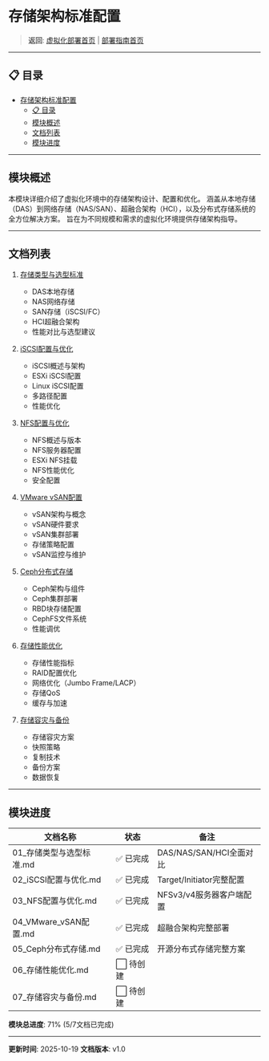 # 存储架构标准配置

> **返回**: [虚拟化部署首页](../README.md) | [部署指南首页](../../00_索引导航/README.md)

---

## 📋 目录

- [存储架构标准配置](#存储架构标准配置)
  - [📋 目录](#-目录)
  - [模块概述](#模块概述)
  - [文档列表](#文档列表)
  - [模块进度](#模块进度)

---

## 模块概述

本模块详细介绍了虚拟化环境中的存储架构设计、配置和优化。
涵盖从本地存储（DAS）到网络存储（NAS/SAN）、超融合架构（HCI），以及分布式存储系统的全方位解决方案。
旨在为不同规模和需求的虚拟化环境提供存储架构指导。

---

## 文档列表

1. [存储类型与选型标准](01_存储类型与选型标准.md)
   - DAS本地存储
   - NAS网络存储
   - SAN存储（iSCSI/FC）
   - HCI超融合架构
   - 性能对比与选型建议

2. [iSCSI配置与优化](02_iSCSI配置与优化.md)
   - iSCSI概述与架构
   - ESXi iSCSI配置
   - Linux iSCSI配置
   - 多路径配置
   - 性能优化

3. [NFS配置与优化](03_NFS配置与优化.md)
   - NFS概述与版本
   - NFS服务器配置
   - ESXi NFS挂载
   - NFS性能优化
   - 安全配置

4. [VMware vSAN配置](04_VMware_vSAN配置.md)
   - vSAN架构与概念
   - vSAN硬件要求
   - vSAN集群部署
   - 存储策略配置
   - vSAN监控与维护

5. [Ceph分布式存储](05_Ceph分布式存储.md)
   - Ceph架构与组件
   - Ceph集群部署
   - RBD块存储配置
   - CephFS文件系统
   - 性能调优

6. [存储性能优化](06_存储性能优化.md)
   - 存储性能指标
   - RAID配置优化
   - 网络优化（Jumbo Frame/LACP）
   - 存储QoS
   - 缓存与加速

7. [存储容灾与备份](07_存储容灾与备份.md)
   - 存储容灾方案
   - 快照策略
   - 复制技术
   - 备份方案
   - 数据恢复

---

## 模块进度

| 文档名称 | 状态 | 备注 |
|---|---|---|
| 01_存储类型与选型标准.md | ✅ 已完成 | DAS/NAS/SAN/HCI全面对比 |
| 02_iSCSI配置与优化.md | ✅ 已完成 | Target/Initiator完整配置 |
| 03_NFS配置与优化.md | ✅ 已完成 | NFSv3/v4服务器客户端配置 |
| 04_VMware_vSAN配置.md | ✅ 已完成 | 超融合架构完整部署 |
| 05_Ceph分布式存储.md | ✅ 已完成 | 开源分布式存储完整方案 |
| 06_存储性能优化.md | ⬜ 待创建 | |
| 07_存储容灾与备份.md | ⬜ 待创建 | |

**模块总进度**: 71% (5/7文档已完成)

---

**更新时间**: 2025-10-19
**文档版本**: v1.0
